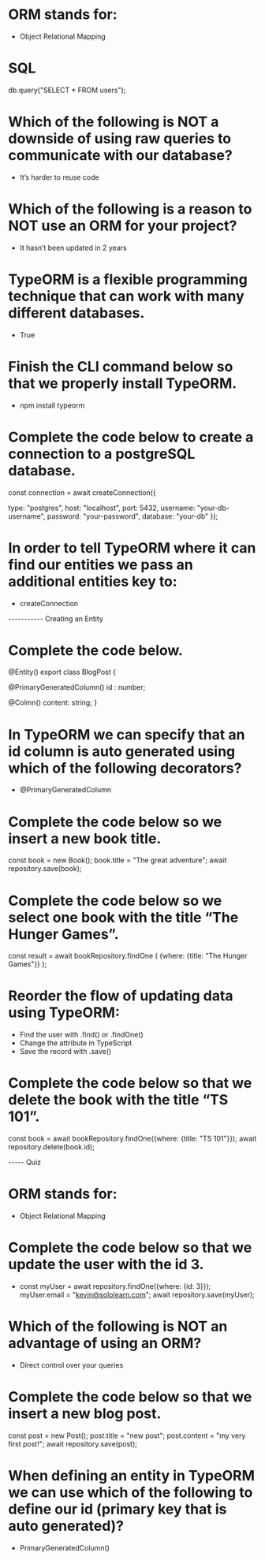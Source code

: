 # ORM stands for:
- Object Relational Mapping

# SQL
db.query("SELECT * FROM users");

# Which of the following is NOT a downside of using raw queries to communicate with our database?
- It’s harder to reuse code

# Which of the following is a reason to NOT use an ORM for your project?
- It hasn’t been updated in 2 years

# TypeORM is a flexible programming technique that can work with many different databases.
- True

# Finish the CLI command below so that we properly install TypeORM.
- npm install typeorm

# Complete the code below to create a connection to a postgreSQL database.
const connection = await createConnection({

  type: "postgres",
  host: "localhost",
  port: 5432,
  username: "your-db-username",
  password: "your-password",
  database: "your-db"
});

# In order to tell TypeORM where it can find our entities we pass an additional entities key to:
- createConnection

----------- Creating an Entity

# Complete the code below.
@Entity()
export class BlogPost {

  @PrimaryGeneratedColumn()
  id : number;

  @Colmn()
  content: string;
}

# In TypeORM we can specify that an id column is auto generated using which of the following decorators?
- @PrimaryGeneratedColumn

# Complete the code below so we insert a new book title.

const book = new Book();
book.title = "The great adventure";
await repository.save(book);

# Complete the code below so we select one book with the title “The Hunger Games”.

const result = await
bookRepository.findOne
(
  {where: {title: "The Hunger Games"}}
);

# Reorder the flow of updating data using TypeORM:
- Find the user with .find() or .findOne()
- Change the attribute in TypeScript
- Save the record with .save()

# Complete the code below so that we delete the book with the title “TS 101”.

const book = await bookRepository.findOne({where: {title: "TS 101"}});
await repository.delete(book.id);

----- Quiz

# ORM stands for:
- Object Relational Mapping

# Complete the code below so that we update the user with the id 3.
- const myUser = await repository.findOne({where: {id: 3}});
myUser.email = "kevin@sololearn.com";
await repository.save(myUser);

# Which of the following is NOT an advantage of using an ORM?
- Direct control over your queries

# Complete the code below so that we insert a new blog post.
const post = new Post();
post.title = "new post";
post.content = "my very first post!";
await repository.save(post);

# When defining an entity in TypeORM we can use which of the following to define our id (primary key that is auto generated)?
- PrimaryGeneratedColumn()
